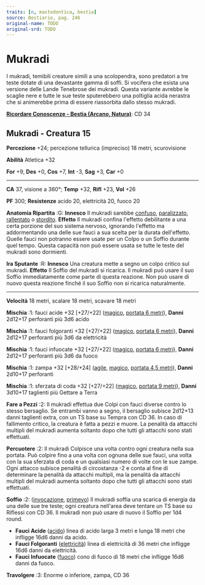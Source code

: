 ```yaml
---
traits: [n, mastodontica, bestia]
source: Bestiario, pag. 246
original-name: TODO
original-srd: TODO
---
```


# Mukradi

I mukradi, temibili creature simili a una scolopendra, sono predatori a tre
teste dotate di una devastante gamma di soffi. Si vocifera che esista una
versione delle Lande Tenebrose dei mukradi. Questa variante avrebbe le scaglie
nere e tutte le sue teste sputerebbero una poltiglia acida nerastra che si
animerebbe prima di essere riassorbita dallo stesso mukradi.

**[Ricordare Conoscenze - Bestia (Arcano, Natura)](/azioni/ricordare-conoscenze)**:
CD 34

## Mukradi - Creatura 15

**Percezione** +24; percezione tellurica (impreciso) 18 metri, scurovisione

**Abilità** Atletica +32

**For** +9, **Des** +0, **Cos** +7, **Int** -3, **Sag** +3, **Car** +0

---

**CA** 37, visione a 360°; **Temp** +32, **Rifl** +23, **Vol** +26

**PF** 300; **Resistenze** acido 20, elettricità 20, fuoco 20

**Anatomia Ripartita** :G: **Innesco** Il mukradi sarebbe
[confuso](/condizioni/confuso), [paralizzato](/condizioni/paralizzato),
[rallentato](/condizioni/rallentato) o [stordito](/condizioni/stordito).
**Effetto** Il mukradi confina l'effetto debilitante a una certa porzione del
suo sistema nervoso, ignorando l'effetto ma addormentando una delle sue fauci a
sua scelta per la durata dell'effetto. Quelle fauci non potranno essere usate
per un Colpo o un Soffio durante quel tempo. Questa capacità non può essere
usata se tutte le teste del mukradi sono dormienti.

**Ira Sputante** :R: **Innesco** Una creatura mette a segno un colpo critico sul
mukradi. **Effetto** Il Soffio del mukradi si ricarica. Il mukradi può usare il
suo Soffio immediatamente come parte di questa reazione. Non può usare di nuovo
questa reazione finché il suo Soffio non si ricarica naturalmente.

---

**Velocità** 18 metri, scalare 18 metri, scavare 18 metri

**Mischia** :1: fauci acide +32 \[+27/+22] ([magico](/tratti/magico),
[portata 6 metri](/tratti/portata)), **Danni** 2d12+17 perforanti più 3d6 acido

**Mischia** :1: fauci folgoranti +32 \[+27/+22] ([magico](/tratti/magico),
[portata 6 metri](/tratti/portata)), **Danni** 2d12+17 perforanti più 3d6 da
elettricità

**Mischia** :1: fauci infuocate +32 \[+27/+22] ([magico](/tratti/magico),
[portata 6 metri](/tratti/portata)), **Danni** 2d12+17 perforanti più 3d6 da
fuoco

**Mischia** :1: zampa +32 \[+28/+24] ([agile](/tratti/agile),
[magico](/tratti/magico), [portata 4,5 metri](/tratti/portata)), **Danni**
2d10+17 perforanti

**Mischia** :1: sferzata di coda +32 \[+27/+22] ([magico](/tratti/magico),
[portata 9 metri](/tratti/portata)), **Danni** 3d10+17 taglienti più Gettare a
Terra

**Fare a Pezzi** :2: Il mukradi effettua due Colpi con fauci diverse contro lo
stesso bersaglio. Se entrambi vanno a segno, il bersaglio subisce 2d12+13 danni
taglienti extra, con un TS base su Tempra con CD 36. In caso di fallimento
critico, la creatura è fatta a pezzi e muore. La penalità da attacchi multipli
del mukradi aumenta soltanto dopo che tutti gli attacchi sono stati effettuati.

**Percuotere** :2: Il mukradi Colpisce una volta contro ogni creatura nella sua
portata. Può colpire fino a una volta con ognuna delle sue fauci, una volta con
la sua sferzata di coda e un qualsiasi numero di volte con le sue zampe. Ogni
attacco subisce penalità di circostanza -2 e conta al fine di determinare la
penalità da attacchi multipli, ma la penalità da attacchi multipli del mukradi
aumenta soltanto dopo che tutti gli attacchi sono stati effettuati.

**Soffio** :2: ([invocazione](/tratti/invocazione), [primevo](/tratti/primevo))
Il mukradi soffia una scarica di energia da una delle sue tre teste; ogni
creatura nell'area deve tentare un TS base su Riflessi con CD 36. Il mukradi non
può usare di nuovo il Soffio per 1d4 round.

- **Fauci Acide** ([acido](/tratti/fuoco)) linea di acido larga 3 metri e lunga
  18 metri che infligge 16d6 danni da acido.
- **Fauci Folgoranti** ([elettricità](/tratti/elettricita)) linea di elettricità
  di 36 metri che infligge 16d6 danni da elettricità.
- **Fauci Infuocate** ([fuoco](/tratti/fuoco)) cono di fuoco di 18 metri che
  infligge 16d6 danni da fuoco.

**Travolgere** :3: Enorme o inferiore, zampa, CD 36
